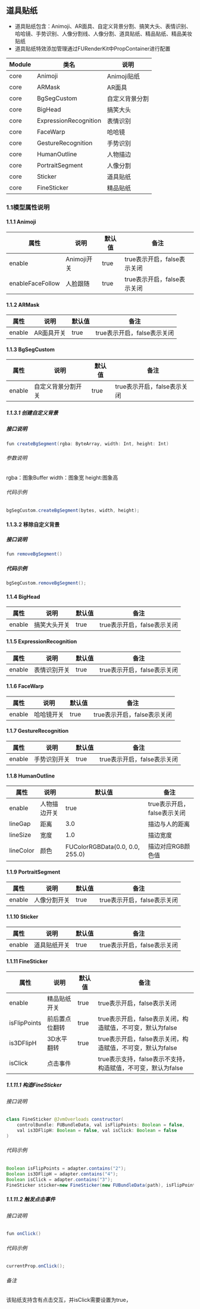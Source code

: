 

## 道具贴纸

-  道具贴纸包含：Animoji、AR面具、自定义背景分割、搞笑大头、表情识别、哈哈镜、手势识别、人像分割线、人像分割、道具贴纸、精品贴纸、精品美妆贴纸
-  道具贴纸特效添加管理通过FURenderKit中PropContainer进行配置

| Module | 类名               |  说明                                                   |
| ------ | ---------------------- | ---------------------------------------------------------- |
| core | Animoji |  Animoji贴纸                                           |
| core | ARMask |  AR面具                                           |
| core | BgSegCustom |  自定义背景分割                                           |
| core | BigHead |  搞笑大头                                           |
| core | ExpressionRecognition |  表情识别                                           |
| core | FaceWarp |  哈哈镜                                           |
| core | GestureRecognition |  手势识别                                           |
| core | HumanOutline |  人物描边                                           |
| core | PortraitSegment |  人像分割                                           |
| core | Sticker |  道具贴纸                                           |
| core | FineSticker |  精品贴纸                                           |

### 1.1模型属性说明

#### 1.1.1 Animoji
| 属性 | 说明 | 默认值        |  备注|
| ------ | --------- |---- | ------------- |
| enable | Animoji开关|    true  | true表示开启，false表示关闭|
| enableFaceFollow | 人脸跟随|    true  | true表示开启，false表示关闭|

#### 1.1.2 ARMask
| 属性 | 说明 | 默认值        |  备注|
| ------ | --------- |---- | ------------- |
| enable | AR面具开关|    true  | true表示开启，false表示关闭|

#### 1.1.3 BgSegCustom
| 属性 | 说明 | 默认值        |  备注|
| ------ | --------- |---- | ------------- |
| enable | 自定义背景分割开关 |    true  | true表示开启，false表示关闭|

##### 1.1.3.1  创建自定义背景
##### 接口说明
```java
fun createBgSegment(rgba: ByteArray, width: Int, height: Int)
```
###### 参数说明
rgba：图象Buffer
width：图象宽
height:图象高
######  代码示例
```java
bgSegCustom.createBgSegment(bytes, width, height);
```
#### 1.1.3.2  移除自定义背景
##### 接口说明
```java
fun removeBgSegment()
```
##### 代码示例
```java
bgSegCustom.removeBgSegment();
```

#### 1.1.4 BigHead
| 属性 | 说明 | 默认值        |  备注|
| ------ | --------- |---- | ------------- |
| enable | 搞笑大头开关|    true  | true表示开启，false表示关闭|

#### 1.1.5 ExpressionRecognition
| 属性 | 说明 | 默认值        |  备注|
| ------ | --------- |---- | ------------- |
| enable | 表情识别开关|    true  | true表示开启，false表示关闭|

#### 1.1.6 FaceWarp
| 属性 | 说明 | 默认值        |  备注|
| ------ | --------- |---- | ------------- |
| enable | 哈哈镜开关|    true  | true表示开启，false表示关闭|
#### 1.1.7 GestureRecognition
| 属性 | 说明 | 默认值        |  备注|
| ------ | --------- |---- | ------------- |
| enable | 手势识别开关|    true  | true表示开启，false表示关闭|

#### 1.1.8 HumanOutline
| 属性 | 说明 | 默认值        |  备注|
| ------ | --------- |---- | ------------- |
| enable | 人物描边开关|    true  | true表示开启，false表示关闭|
| lineGap |  距离|    3.0  |  描边与人的距离|
| lineSize |  宽度|     1.0     |  描边宽度|
| lineColor |  颜色|    FUColorRGBData(0.0, 0.0, 255.0)  |  描边对应RGB颜色值|

#### 1.1.9  PortraitSegment
| 属性 | 说明 | 默认值        |  备注|
| ------ | --------- |---- | ------------- |
| enable | 人像分割开关|    true  | true表示开启，false表示关闭|

#### 1.1.10  Sticker
| 属性 | 说明 | 默认值        |  备注|
| ------ | --------- |---- | ------------- |
| enable | 道具贴纸开关|    true  | true表示开启，false表示关闭|

#### 1.1.11 FineSticker
| 属性 | 说明 | 默认值        |  备注|
| ------ | --------- |---- | ------------- |
| enable | 精品贴纸开关|    true  | true表示开启，false表示关闭|
| isFlipPoints | 前后置点位翻转|    true  | true表示开启，false表示关闭，构造赋值，不可变，默认为false   |
| is3DFlipH | 3D水平翻转|    true  | true表示开启，false表示关闭，构造赋值，不可变，默认为false |
| isClick | 点击事件|        | true表示支持，false表示不支持，构造赋值，不可变，默认为false |


##### 1.1.11.1  构造FineSticker
###### 接口说明
```java
class FineSticker @JvmOverloads constructor(
    controlBundle: FUBundleData, val isFlipPoints: Boolean = false,
    val is3DFlipH: Boolean = false, val isClick: Boolean = false
)
```
###### 代码示例
```java
Boolean isFlipPoints = adapter.contains("2");
Boolean is3DFlipH = adapter.contains("4");
Boolean isClick = adapter.contains("3");
FineSticker sticker=new FineSticker(new FUBundleData(path), isFlipPoints, is3DFlipH, isClick);
```

##### 1.1.11.2  触发点击事件
###### 接口说明
```java
fun onClick()
```
###### 代码示例
```java
currentProp.onClick();
```
###### 备注
该贴纸支持含有点击交互，并isClick需要设置为true，
